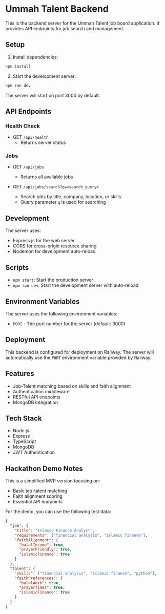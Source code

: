 # Ummah Talent Backend

This is the backend server for the Ummah Talent job board application. It provides API endpoints for job search and management.

## Setup

1. Install dependencies:
```bash
npm install
```

2. Start the development server:
```bash
npm run dev
```

The server will start on port 3000 by default.

## API Endpoints

### Health Check
- GET `/api/health`
  - Returns server status

### Jobs
- GET `/api/jobs`
  - Returns all available jobs

- GET `/api/jobs/search?q=<search_query>`
  - Search jobs by title, company, location, or skills
  - Query parameter `q` is used for searching

## Development

The server uses:
- Express.js for the web server
- CORS for cross-origin resource sharing
- Nodemon for development auto-reload

## Scripts

- `npm start`: Start the production server
- `npm run dev`: Start the development server with auto-reload

## Environment Variables

The server uses the following environment variables:

- `PORT` - The port number for the server (default: 3000)

## Deployment

This backend is configured for deployment on Railway. The server will automatically use the `PORT` environment variable provided by Railway.

## Features

- Job-Talent matching based on skills and faith alignment
- Authentication middleware
- RESTful API endpoints
- MongoDB integration

## Tech Stack

- Node.js
- Express
- TypeScript
- MongoDB
- JWT Authentication

## Hackathon Demo Notes

This is a simplified MVP version focusing on:
- Basic job-talent matching
- Faith alignment scoring
- Essential API endpoints

For the demo, you can use the following test data:
```json
{
  "job": {
    "title": "Islamic Finance Analyst",
    "requirements": ["financial analysis", "islamic finance"],
    "faithAlignment": {
      "halalIncome": true,
      "prayerFriendly": true,
      "islamicFinance": true
    }
  },
  "talent": {
    "skills": ["financial analysis", "islamic finance", "python"],
    "faithPreferences": {
      "halalWork": true,
      "prayerTimes": true,
      "islamicFinance": true
    }
  }
}
``` 